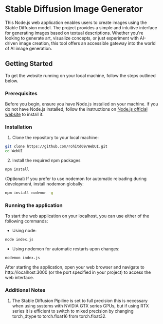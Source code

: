 # Stable Diffusion Image Generator

This Node.js web application enables users to create images using the Stable Diffusion model. The project provides a simple and intuitive interface for generating images based on textual descriptions. Whether you're looking to generate art, visualize concepts, or just experiment with AI-driven image creation, this tool offers an accessible gateway into the world of AI image generation.

## Getting Started

To get the website running on your local machine, follow the steps outlined below.

### Prerequisites

Before you begin, ensure you have Node.js installed on your machine. If you do not have Node.js installed, follow the instructions on [Node.js official website](https://nodejs.org/) to install it.

### Installation

1. Clone the repository to your local machine:

```sh
git clone https://github.com/rohitd09/WebUI.git
cd WebUI
```

2. Install the required npm packages

```sh
npm install
```

(Optional) If you prefer to use nodemon for automatic reloading during development, install nodemon globally:

```sh
npm install nodemon -g
```

### Running the application

To start the web application on your localhost, you can use either of the following commands:

- Using node:

```sh
node index.js
```

- Using nodemon for automatic restarts upon changes:

```sh
nodemon index.js
```

After starting the application, open your web browser and navigate to http://localhost:3000 (or the port specified in your project) to access the web interface.

### Additional Notes

1. The Stable Diffusion Pipiline is set to full precision this is necessary when using systems with NVIDIA GTX series GPUs, but if using RTX series it is efficient to switch to mixed precision by changing torch_dtype to torch.float16 from torch.float32.